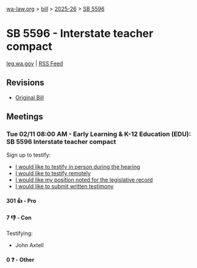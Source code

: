 [wa-law.org](/) > [bill](/bill/) > [2025-26](/bill/2025-26/) > [SB 5596](/bill/2025-26/sb/5596/)

# SB 5596 - Interstate teacher compact
[leg.wa.gov](https://app.leg.wa.gov/billsummary?BillNumber=5596&Year=2025&Initiative=false) | [RSS Feed](./rss.xml)

## Revisions
* [Original Bill](1/)

## Meetings
### Tue 02/11 08:00 AM - Early Learning & K-12 Education (EDU): SB 5596 Interstate teacher compact
Sign up to testify:
* [I would like to testify in person during the hearing](https://app.leg.wa.gov/csi/Testifier/Add?chamber=House&mId=32758&aId=163221&caId=25672&tId=1)
* [I would like to testify remotely](https://app.leg.wa.gov/csi/Testifier/Add?chamber=House&mId=32758&aId=163221&caId=25672&tId=2)
* [I would like my position noted for the legislative record](https://app.leg.wa.gov/csi/Testifier/Add?chamber=House&mId=32758&aId=163221&caId=25672&tId=3)
* [I would like to submit written testimony](https://app.leg.wa.gov/csi/Testifier/Add?chamber=House&mId=32758&aId=163221&caId=25672&tId=4)

#### 301 👍 - Pro

#### 7 👎 - Con
Testifying:
* John Axtell

#### 0 ❓ - Other
